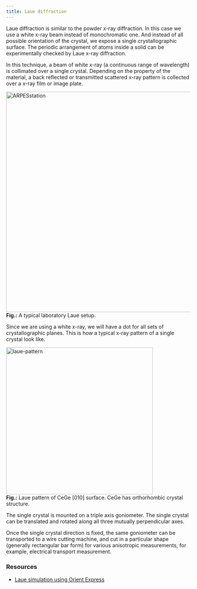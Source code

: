 ```yaml
---
title: Laue diffraction
---
```


Laue diffraction is similar to the powder x-ray diffraction. In this case we use
a white x-ray beam instead of monochromatic one. And instead of all possible
orientation of the crystal, we expose a single crystallographic surface. The
periodic arrangement of atoms inside a solid can be experimentally checked by
Laue x-ray diffraction.

In this technique, a beam of white x-ray (a continuous range of wavelength) is
collimated over a single crystal. Depending on the property of the material, a
back reflected or transmitted scattered x-ray pattern is collected over a x-ray
film or image plate.

<picture>
  <source type="image/webp" srcset={require("/img/laue-setup.webp").default} />
  <img src={require("/img/laue-setup.png").default} alt="ARPESstation" width="600px" />
</picture>

<div class="fig-caption">
<b>Fig.:</b> A typical laboratory Laue setup.
</div>

Since we are using a white x-ray, we will have a dot for all sets of
crystallographic planes. This is how a typical x-ray pattern of a single crystal
look like.

<picture>
  <source type="image/webp" srcset={require("/img/laue-pattern.webp").default} />
  <img src={require("/img/laue-pattern.png").default} alt="laue-pattern" width="400px" />
</picture>

<div class="fig-caption">
<b>Fig.:</b> Laue pattern of CeGe [010] surface. CeGe has orthorhombic crystal
structure.
</div>

The single crystal is mounted on a triple axis goniometer. The single crystal
can be translated and rotated along all three mutually perpendicular axes.

Once the single crystal direction is fixed, the same goniometer can be
transported to a wire cutting machine, and cut in a particular shape (generally
rectangular bar form) for various anisotropic measurements, for example,
electrical transport measurement.

### Resources
- [Laue simulation using Orient Express](
https://pranabdas.github.io/research/orient-express/)
